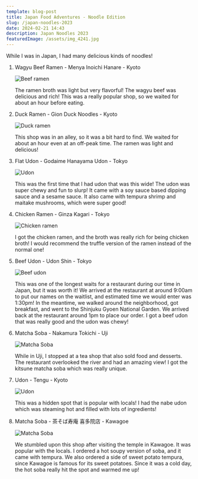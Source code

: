 ```yaml
---
template: blog-post
title: Japan Food Adventures - Noodle Edition
slug: /japan-noodles-2023
date: 2024-02-21 14:43
description: Japan Noodles 2023
featuredImage: /assets/img_4241.jpg
---
```

While I was in Japan, I had many delicious kinds of noodles!

1. Wagyu Beef Ramen - Menya Inoichi Hanare - Kyoto

   ![Beef ramen](/assets/img_4241.jpg "Beef ramen")

   The ramen broth was light but very flavorful! The wagyu beef was delicious and rich! This was a really popular shop, so we waited for about an hour before eating.
2. Duck Ramen - Gion Duck Noodles - Kyoto

   ![Duck ramen](/assets/img_4468.jpg)

   This shop was in an alley, so it was a bit hard to find. We waited for about an hour even at an off-peak time. The ramen was light and delicious!
3. Flat Udon - Godaime Hanayama Udon - Tokyo

   ![Udon](/assets/img_5037.jpg "Udon")

   This was the first time that I had udon that was this wide! The udon was super chewy and fun to slurp! It came with a soy sauce based dipping sauce and a sesame sauce. It also came with tempura shrimp and maitake mushrooms, which were super good!
4. Chicken Ramen - Ginza Kagari - Tokyo

   ![Chicken ramen](/assets/img_3171-1-.jpg "Chicken ramen")

   I got the chicken ramen, and the broth was really rich for being chicken broth! I would recommend the truffle version of the ramen instead of the normal one!
5. Beef Udon - Udon Shin - Tokyo

   ![Beef udon](/assets/img_5616.jpg "Beef udon")

   This was one of the longest waits for a restaurant during our time in Japan, but it was worth it! We arrived at the restaurant at around 9:00am to put our names on the waitlist, and estimated time we would enter was 1:30pm! In the meantime, we walked around the neighborhood, got breakfast, and went to the Shinjuku Gyoen National Garden. We arrived back at the restaurant around 1pm to place our order. I got a beef udon that was really good and the udon was chewy!
6. Matcha Soba - Nakamura Tokichi - Uji

   ![Matcha Soba](/assets/img_4036.jpg "Matcha Soba")

   While in Uji, I stopped at a tea shop that also sold food and desserts. The restaurant overlooked the river and had an amazing view! I got the kitsune matcha soba which was really unique.
7. Udon - Tengu - Kyoto

   ![Udon](/assets/img_4984.jpg "Udon")

   This was a hidden spot that is popular with locals! I had the nabe udon which was steaming hot and filled with lots of ingredients!
8. Matcha Soba - 茶そば寿庵 喜多院店 - Kawagoe

   ![Matcha Soba](/assets/img_5234.jpg "Matcha Soba")

   We stumbled upon this shop after visiting the temple in Kawagoe. It was popular with the locals. I ordered a hot soupy version of soba, and it came with tempura. We also ordered a side of sweet potato tempura, since Kawagoe is famous for its sweet potatoes. Since it was a cold day, the hot soba really hit the spot and warmed me up!